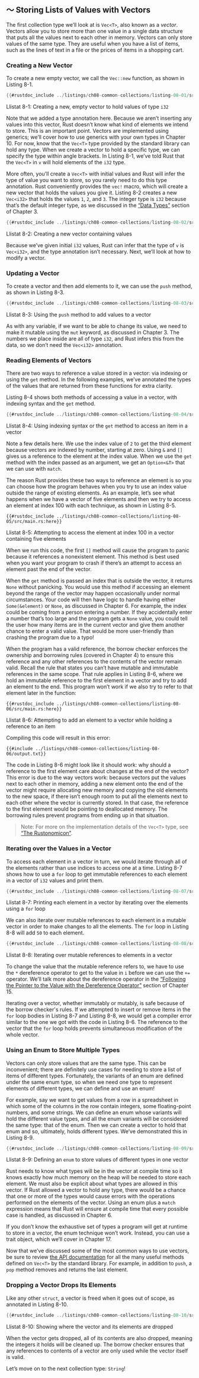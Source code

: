 ## 〜 Storing Lists of Values with Vectors

The first collection type we’ll look at is `Vec<T>`, also known as a *vector*.
Vectors allow you to store more than one value in a single data structure that
puts all the values next to each other in memory. Vectors can only store values
of the same type. They are useful when you have a list of items, such as the
lines of text in a file or the prices of items in a shopping cart.

### Creating a New Vector

To create a new empty vector, we call the `Vec::new` function, as shown in
Listing 8-1.

```rust
{{#rustdoc_include ../listings/ch08-common-collections/listing-08-01/src/main.rs:here}}
```

<span class="caption">Llistat 8-1: Creating a new, empty vector to hold values
of type `i32`</span>

Note that we added a type annotation here. Because we aren’t inserting any
values into this vector, Rust doesn’t know what kind of elements we intend to
store. This is an important point. Vectors are implemented using generics;
we’ll cover how to use generics with your own types in Chapter 10. For now,
know that the `Vec<T>` type provided by the standard library can hold any type.
When we create a vector to hold a specific type, we can specify the type within
angle brackets. In Listing 8-1, we’ve told Rust that the `Vec<T>` in `v` will
hold elements of the `i32` type.

More often, you’ll create a `Vec<T>` with initial values and Rust will infer
the type of value you want to store, so you rarely need to do this type
annotation. Rust conveniently provides the `vec!` macro, which will create a
new vector that holds the values you give it. Listing 8-2 creates a new
`Vec<i32>` that holds the values `1`, `2`, and `3`. The integer type is `i32`
because that’s the default integer type, as we discussed in the [“Data
Types”][data-types]<!-- ignore --> section of Chapter 3.

```rust
{{#rustdoc_include ../listings/ch08-common-collections/listing-08-02/src/main.rs:here}}
```

<span class="caption">Llistat 8-2: Creating a new vector containing
values</span>

Because we’ve given initial `i32` values, Rust can infer that the type of `v`
is `Vec<i32>`, and the type annotation isn’t necessary. Next, we’ll look at how
to modify a vector.

### Updating a Vector

To create a vector and then add elements to it, we can use the `push` method,
as shown in Listing 8-3.

```rust
{{#rustdoc_include ../listings/ch08-common-collections/listing-08-03/src/main.rs:here}}
```

<span class="caption">Llistat 8-3: Using the `push` method to add values to a
vector</span>

As with any variable, if we want to be able to change its value, we need to
make it mutable using the `mut` keyword, as discussed in Chapter 3. The numbers
we place inside are all of type `i32`, and Rust infers this from the data, so
we don’t need the `Vec<i32>` annotation.

### Reading Elements of Vectors

There are two ways to reference a value stored in a vector: via indexing or
using the `get` method. In the following examples, we’ve annotated the types of
the values that are returned from these functions for extra clarity.

Listing 8-4 shows both methods of accessing a value in a vector, with indexing
syntax and the `get` method.

```rust
{{#rustdoc_include ../listings/ch08-common-collections/listing-08-04/src/main.rs:here}}
```

<span class="caption">Llistat 8-4: Using indexing syntax or the `get` method to
access an item in a vector</span>

Note a few details here. We use the index value of `2` to get the third element
because vectors are indexed by number, starting at zero. Using `&` and `[]`
gives us a reference to the element at the index value. When we use the `get`
method with the index passed as an argument, we get an `Option<&T>` that we can
use with `match`.

The reason Rust provides these two ways to reference an element is so you can
choose how the program behaves when you try to use an index value outside the
range of existing elements. As an example, let’s see what happens when we have
a vector of five elements and then we try to access an element at index 100
with each technique, as shown in Listing 8-5.

```rust,should_panic,panics
{{#rustdoc_include ../listings/ch08-common-collections/listing-08-05/src/main.rs:here}}
```

<span class="caption">Llistat 8-5: Attempting to access the element at index
100 in a vector containing five elements</span>

When we run this code, the first `[]` method will cause the program to panic
because it references a nonexistent element. This method is best used when you
want your program to crash if there’s an attempt to access an element past the
end of the vector.

When the `get` method is passed an index that is outside the vector, it returns
`None` without panicking. You would use this method if accessing an element
beyond the range of the vector may happen occasionally under normal
circumstances. Your code will then have logic to handle having either
`Some(&element)` or `None`, as discussed in Chapter 6. For example, the index
could be coming from a person entering a number. If they accidentally enter a
number that’s too large and the program gets a `None` value, you could tell the
user how many items are in the current vector and give them another chance to
enter a valid value. That would be more user-friendly than crashing the program
due to a typo!

When the program has a valid reference, the borrow checker enforces the
ownership and borrowing rules (covered in Chapter 4) to ensure this reference
and any other references to the contents of the vector remain valid. Recall the
rule that states you can’t have mutable and immutable references in the same
scope. That rule applies in Listing 8-6, where we hold an immutable reference
to the first element in a vector and try to add an element to the end. This
program won’t work if we also try to refer to that element later in the
function:


```rust,ignore,does_not_compile
{{#rustdoc_include ../listings/ch08-common-collections/listing-08-06/src/main.rs:here}}
```

<span class="caption">Llistat 8-6: Attempting to add an element to a vector
while holding a reference to an item</span>

Compiling this code will result in this error:


```console
{{#include ../listings/ch08-common-collections/listing-08-06/output.txt}}
```

The code in Listing 8-6 might look like it should work: why should a reference
to the first element care about changes at the end of the vector? This error is
due to the way vectors work: because vectors put the values next to each other
in memory, adding a new element onto the end of the vector might require
allocating new memory and copying the old elements to the new space, if there
isn’t enough room to put all the elements next to each other where the vector
is currently stored. In that case, the reference to the first element would be
pointing to deallocated memory. The borrowing rules prevent programs from
ending up in that situation.

> Note: For more on the implementation details of the `Vec<T>` type, see [“The
> Rustonomicon”][nomicon].

### Iterating over the Values in a Vector

To access each element in a vector in turn, we would iterate through all of the
elements rather than use indices to access one at a time. Listing 8-7 shows how
to use a `for` loop to get immutable references to each element in a vector of
`i32` values and print them.

```rust
{{#rustdoc_include ../listings/ch08-common-collections/listing-08-07/src/main.rs:here}}
```

<span class="caption">Llistat 8-7: Printing each element in a vector by
iterating over the elements using a `for` loop</span>

We can also iterate over mutable references to each element in a mutable vector
in order to make changes to all the elements. The `for` loop in Listing 8-8
will add `50` to each element.

```rust
{{#rustdoc_include ../listings/ch08-common-collections/listing-08-08/src/main.rs:here}}
```

<span class="caption">Llistat 8-8: Iterating over mutable references to
elements in a vector</span>

To change the value that the mutable reference refers to, we have to use the
`*` dereference operator to get to the value in `i` before we can use the `+=`
operator. We’ll talk more about the dereference operator in the [“Following the
Pointer to the Value with the Dereference Operator”][deref]<!-- ignore -->
section of Chapter 15.

Iterating over a vector, whether immutably or mutably, is safe because of the
borrow checker's rules. If we attempted to insert or remove items in the `for`
loop bodies in Listing 8-7 and Listing 8-8, we would get a compiler error
similar to the one we got with the code in Listing 8-6. The reference to the
vector that the `for` loop holds prevents simultaneous modification of the
whole vector.

### Using an Enum to Store Multiple Types

Vectors can only store values that are the same type. This can be inconvenient;
there are definitely use cases for needing to store a list of items of
different types. Fortunately, the variants of an enum are defined under the
same enum type, so when we need one type to represent elements of different
types, we can define and use an enum!

For example, say we want to get values from a row in a spreadsheet in which
some of the columns in the row contain integers, some floating-point numbers,
and some strings. We can define an enum whose variants will hold the different
value types, and all the enum variants will be considered the same type: that
of the enum. Then we can create a vector to hold that enum and so, ultimately,
holds different types. We’ve demonstrated this in Listing 8-9.

```rust
{{#rustdoc_include ../listings/ch08-common-collections/listing-08-09/src/main.rs:here}}
```

<span class="caption">Llistat 8-9: Defining an `enum` to store values of
different types in one vector</span>

Rust needs to know what types will be in the vector at compile time so it knows
exactly how much memory on the heap will be needed to store each element. We
must also be explicit about what types are allowed in this vector. If Rust
allowed a vector to hold any type, there would be a chance that one or more of
the types would cause errors with the operations performed on the elements of
the vector. Using an enum plus a `match` expression means that Rust will ensure
at compile time that every possible case is handled, as discussed in Chapter 6.

If you don’t know the exhaustive set of types a program will get at runtime to
store in a vector, the enum technique won’t work. Instead, you can use a trait
object, which we’ll cover in Chapter 17.

Now that we’ve discussed some of the most common ways to use vectors, be sure
to review [the API documentation][vec-api]<!-- ignore --> for all the many
useful methods defined on `Vec<T>` by the standard library. For example, in
addition to `push`, a `pop` method removes and returns the last element.

### Dropping a Vector Drops Its Elements

Like any other `struct`, a vector is freed when it goes out of scope, as
annotated in Listing 8-10.

```rust
{{#rustdoc_include ../listings/ch08-common-collections/listing-08-10/src/main.rs:here}}
```

<span class="caption">Llistat 8-10: Showing where the vector and its elements
are dropped</span>

When the vector gets dropped, all of its contents are also dropped, meaning the
integers it holds will be cleaned up. The borrow checker ensures that any
references to contents of a vector are only used while the vector itself is
valid.

Let’s move on to the next collection type: `String`!

[data-types]: ch03-02-data-types.html#data-types
[nomicon]: ../nomicon/vec/vec.html
[vec-api]: ../std/vec/struct.Vec.html
[deref]: ch15-02-deref.html#following-the-pointer-to-the-value-with-the-dereference-operator
